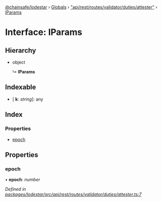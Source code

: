 [@chainsafe/lodestar](../README.md) › [Globals](../globals.md) › ["api/rest/routes/validator/duties/attester"](../modules/_api_rest_routes_validator_duties_attester_.md) › [IParams](_api_rest_routes_validator_duties_attester_.iparams.md)

# Interface: IParams

## Hierarchy

* object

  ↳ **IParams**

## Indexable

* \[ **k**: *string*\]: any

## Index

### Properties

* [epoch](_api_rest_routes_validator_duties_attester_.iparams.md#epoch)

## Properties

###  epoch

• **epoch**: *number*

*Defined in [packages/lodestar/src/api/rest/routes/validator/duties/attester.ts:7](https://github.com/ChainSafe/lodestar/blob/ad14d42a9/packages/lodestar/src/api/rest/routes/validator/duties/attester.ts#L7)*
